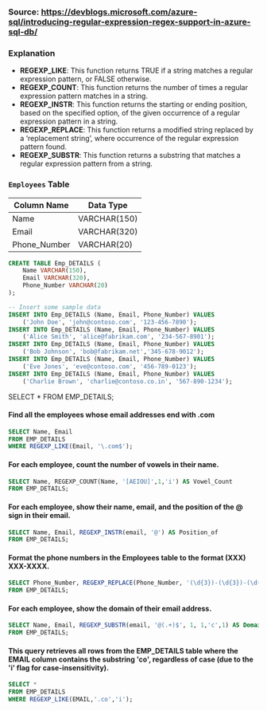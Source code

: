 ### Source: https://devblogs.microsoft.com/azure-sql/introducing-regular-expression-regex-support-in-azure-sql-db/

### Explanation
* **REGEXP_LIKE**: This function returns TRUE if a string matches a regular expression pattern, or FALSE otherwise.
* **REGEXP_COUNT**: This function returns the number of times a regular expression pattern matches in a string.
* **REGEXP_INSTR**: This function returns the starting or ending position, based on the specified option, of the given occurrence of a regular expression pattern in a string.
* **REGEXP_REPLACE**: This function returns a modified string replaced by a ‘replacement string’, where occurrence of the regular expression pattern found.
* **REGEXP_SUBSTR**: This function returns a substring that matches a regular expression pattern from a string.


### `Employees` Table

| Column Name    | Data Type    |
|----------------|--------------|
| Name           | VARCHAR(150) |
| Email          | VARCHAR(320) |
| Phone_Number   | VARCHAR(20)  |

```sql
CREATE TABLE Emp_DETAILS (
    Name VARCHAR(150),
    Email VARCHAR(320),
    Phone_Number VARCHAR(20)
);
```
```sql
-- Insert some sample data
INSERT INTO Emp_DETAILS (Name, Email, Phone_Number) VALUES
    ('John Doe', 'john@contoso.com', '123-456-7890');
INSERT INTO Emp_DETAILS (Name, Email, Phone_Number) VALUES
    ('Alice Smith', 'alice@fabrikam.com', '234-567-8901');
INSERT INTO Emp_DETAILS (Name, Email, Phone_Number) VALUES
    ('Bob Johnson', 'bob@fabrikam.net','345-678-9012');
INSERT INTO Emp_DETAILS (Name, Email, Phone_Number) VALUES
    ('Eve Jones', 'eve@contoso.com', '456-789-0123');
INSERT INTO Emp_DETAILS (Name, Email, Phone_Number) VALUES
    ('Charlie Brown', 'charlie@contoso.co.in', '567-890-1234');
```

SELECT * FROM EMP_DETAILS;

#### Find all the employees whose email addresses end with .com
```sql
SELECT Name, Email
FROM EMP_DETAILS
WHERE REGEXP_LIKE(Email, '\.com$');
```

#### For each employee, count the number of vowels in their name.
```sql
SELECT Name, REGEXP_COUNT(Name, '[AEIOU]',1,'i') AS Vowel_Count
FROM EMP_DETAILS;
```
#### For each employee, show their name, email, and the position of the @ sign in their email.
```sql
SELECT Name, Email, REGEXP_INSTR(email, '@') AS Position_of
FROM EMP_DETAILS;
```
#### Format the phone numbers in the Employees table to the format (XXX) XXX-XXXX.
```sql
SELECT Phone_Number, REGEXP_REPLACE(Phone_Number, '(\d{3})-(\d{3})-(\d{4})', '(\1) \2-\3',1) AS Phone_Format
FROM EMP_DETAILS;
```
#### For each employee, show the domain of their email address.
```sql
SELECT Name, Email, REGEXP_SUBSTR(email, '@(.+)$', 1, 1,'c',1) AS Domain
FROM EMP_DETAILS;
```
#### This query retrieves all rows from the EMP_DETAILS table where the EMAIL column contains the substring 'co', regardless of case (due to the 'i' flag for case-insensitivity).
```sql
SELECT *
FROM EMP_DETAILS
WHERE REGEXP_LIKE(EMAIL,'.co','i');
```
